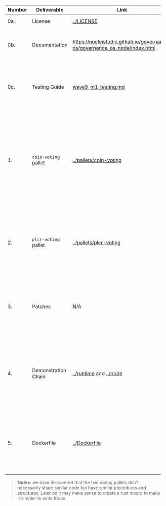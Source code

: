 | Number | Deliverable | Link | Notes |
|-|-|-|-|
| 0a. | License | [../LICENSE](../LICENSE) | We chose the Apache 2.0 license as initially agreed. |
| 0b. | Documentation | https://nucleistudio.github.io/governance-os/governance_os_node/index.html | The code contains inline rust documentation. Additionally, we use a github action to auto publish it. |
| 0c. | Testing Guide | [wave9_m1_testing.md](wave9_m1_testing.md) | The guide should cover any manual testing needs for you to confirm the functionalities of the pallets. When it comes to running our unit tests a simple `cargo test --all` should be enough. |
| 1. | `coin-voting` pallet | [../pallets/coin-voting](../pallets/coin-voting) | This pallet is in charge of handling direct coin voting operations. When instantiating an organization with this voting system one can choose between two vote counting strategies: `Simple` and `Quadratic`. The second one counts votes in a quadratic way to create a quadratic voting system. The firts one could thought of as a standard liquid democracy type system. |
| 2. | `plcr-voting` pallet | [../pallets/plcr-voting](../pallets/plcr-voting) | This pallet is in charge of managing a Partial Lock Commit Reveal type of voting sysem where people first have to "commit" their votes before revealing them later on. This is especially efficient when trying to prevent collusion between the participants. |
| 3. | Patches | N/A | We have streamlined the code in the `organizations` pallet and the node runtime to support the new voting pallets. We have added the concept of a `VotingRouter` to route proposals and votes to the right pallets. |
| 4. | Demonstration Chain | [../runtime](../runtime) and [../node](../node) | We tried to keep the runtime as minimal as possible; it doesn't rely on the `balances` pallet which is **fully replaced** by our `tokens` pallet. We have also defined some default bylaws roles such as `Root` or `CreateCurrencies`. You may need to use the types available in [../types.json](../types.json) when testing. |
| 5. | Dockerfile | [../Dockerfile](../Dockerfile) | You can build the container as usual. We also have a public image being built thanks to a little overnight [automation system](https://github.com/ETeissonniere/substrate-nodeops/), you can grab the public image under the name [`eteissonniere/governance-os`](https://hub.docker.com/r/eteissonniere/governance-os). |


> **Notes**: we have discovered that the two voting pallets don't necessarily share similar code but have similar procedures and structures. Later on it may make sense to create a rust macro to make it simpler to write those.